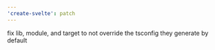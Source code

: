 ```yaml
---
'create-svelte': patch
---
```


fix lib, module, and target to not override the tsconfig they generate by default

